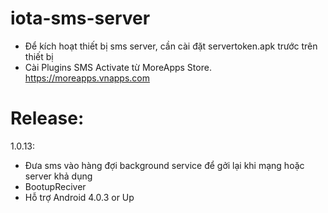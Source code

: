 # iota-sms-server
+ Để kích hoạt thiết bị sms server, cần cài đặt servertoken.apk trước trên thiết bị
+ Cài Plugins SMS Activate từ MoreApps Store.
https://moreapps.vnapps.com
# Release:
1.0.13:
 + Đưa sms vào hàng đợi background service để gởi lại khi mạng hoặc server khả dụng
 + BootupReciver
 + Hỗ trợ Android 4.0.3 or Up 
